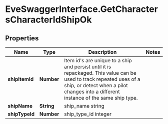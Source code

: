 # EveSwaggerInterface.GetCharactersCharacterIdShipOk

## Properties
Name | Type | Description | Notes
------------ | ------------- | ------------- | -------------
**shipItemId** | **Number** | Item id&#39;s are unique to a ship and persist until it is repackaged. This value can be used to track repeated uses of a ship, or detect when a pilot changes into a different instance of the same ship type. | 
**shipName** | **String** | ship_name string | 
**shipTypeId** | **Number** | ship_type_id integer | 


